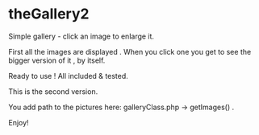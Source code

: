 # theGallery2

Simple gallery - click an image to enlarge it.

First all the images are displayed .
When you click one you get to see the bigger version of it , by itself.

Ready to use ! 
All included & tested.

This is the second version.

You add path to the pictures here:
galleryClass.php -> getImages() .

Enjoy!




